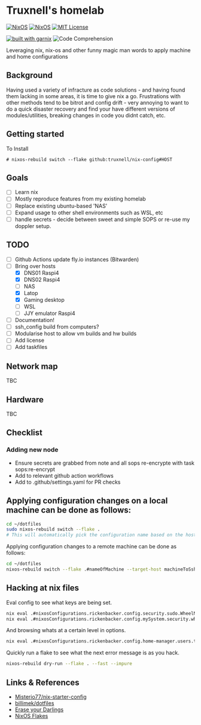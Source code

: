 # Truxnell's homelab

[![NixOS](https://img.shields.io/badge/NIXOS-5277C3.svg?style=for-the-badge&logo=NixOS&logoColor=white)](https://nixos.org)
[![NixOS](https://img.shields.io/badge/NixOS-23.11-blue?style=for-the-badge&logo=nixos&logoColor=white)](https://nixos.org)
[![MIT License](https://img.shields.io/github/license/truxnell/nix-config?style=for-the-badge)](https://github.com/truxnell/nix-config/blob/ci/LICENSE)

[![built with garnix](https://img.shields.io/endpoint.svg?url=https%3A%2F%2Fgarnix.io%2Fapi%2Fbadges%2Ftruxnell%2Fnix-config%3Fbranch%3Dmain)](https://garnix.io)
![Code Comprehension](https://img.shields.io/badge/Code%20comprehension-23%25-red)

Leveraging nix, nix-os and other funny magic man words to apply machine and home configurations

## Background

Having used a variety of infracture as code solutions - and having found them lacking in some areas, it is time to give nix a go.
Frustrations with other methods tend to be bitrot and config drift - very annoying to want to do a quick disaster recovery and find your have different versions of modules/utilities, breaking changes in code you didnt catch, etc.

## Getting started

To Install

```
# nixos-rebuild switch --flake github:truxnell/nix-config#HOST
```

## Goals

- [ ] Learn nix
- [ ] Mostly reproduce features from my existing homelab
- [ ] Replace existing ubuntu-based 'NAS'
- [ ] Expand usage to other shell environments such as WSL, etc
- [ ] handle secrets - decide between sweet and simple SOPS or re-use my doppler setup.

## TODO

- [ ] Github Actions update fly.io instances (Bitwarden)
- [ ] Bring over hosts
  - [x] DNS01 Raspi4
  - [x] DNS02 Raspi4
  - [ ] NAS
  - [x] Latop
  - [x] Gaming desktop
  - [ ] WSL
  - [ ] JJY emulator Raspi4
- [ ] Documentation!
- [ ] ssh_config build from computers?
- [ ] Modularise host to allow vm builds and hw builds
- [ ] Add license
- [ ] Add taskfiles

## Network map

TBC

## Hardware

TBC

## Checklist

### Adding new node

- Ensure secrets are grabbed from note and all sops re-encrypte with task sops:re-encrypt
- Add to relevant github action workflows
- Add to .github/settings.yaml for PR checks

## Applying configuration changes on a local machine can be done as follows:

```sh
cd ~/dotfiles
sudo nixos-rebuild switch --flake .
# This will automatically pick the configuration name based on the hostname
```

Applying configuration changes to a remote machine can be done as follows:

```sh
cd ~/dotfiles
nixos-rebuild switch --flake .#nameOfMachine --target-host machineToSshInto --use-remote-sudo
```

## Hacking at nix files

Eval config to see what keys are being set.

```bash
nix eval .#nixosConfigurations.rickenbacker.config.security.sudo.WheelNeedsPassword
nix eval .#nixosConfigurations.rickenbacker.config.mySystem.security.wheelNeedsPassword
```

And browsing whats at a certain level in options.

```bash
nix eval .#nixosConfigurations.rickenbacker.config.home-manager.users.truxnell --apply builtins.attrNames --json
```

Quickly run a flake to see what the next error message is as you hack.

```bash
nixos-rebuild dry-run --flake . --fast --impure
```

## Links & References

- [Misterio77/nix-starter-config](https://github.com/Misterio77/nix-starter-configs)
- [billimek/dotfiles](https://github.com/billimek/dotfiles/)
- [Erase your Darlings](https://grahamc.com/blog/erase-your-darlings/)
- [NixOS Flakes](https://www.tweag.io/blog/2020-07-31-nixos-flakes/)
